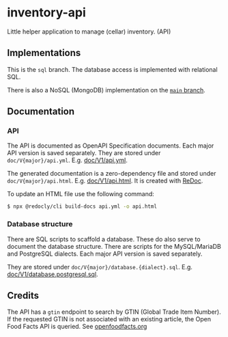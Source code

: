 # inventory-api
Little helper application to manage (cellar) inventory. (API)

## Implementations

This is the `sql` branch. The database access is implemented with relational SQL.  

There is also a NoSQL (MongoDB) implementation on the [`main` branch](https://github.com/rhorber/inventory-api/tree/main).


## Documentation

### API

The API is documented as OpenAPI Specification documents. Each major API version is saved separately.
They are stored under `doc/V{major}/api.yml`. E.g. [doc/V1/api.yml](./doc/V1/api.yml).

The generated documentation is a zero-dependency file and stored under `doc/V{major}/api.html`.
E.g. [doc/V1/api.html](./doc/V1/api.html). It is created with [ReDoc](https://github.com/Redocly/redoc).

To update an HTML file use the following command:

```bash
$ npx @redocly/cli build-docs api.yml -o api.html
```

### Database structure

There are SQL scripts to scaffold a database. These do also serve to document the database structure.
There are scripts for the MySQL/MariaDB and PostgreSQL dialects. Each major API version is saved separately.

They are stored under `doc/V{major}/database.{dialect}.sql`.
E.g. [doc/V1/database.postgresql.sql](./doc/V1/database.postgresql.sql).


## Credits

The API has a `gtin` endpoint to search by GTIN (Global Trade Item Number).
If the requested GTIN is not associated with an existing article,
the Open Food Facts API is queried. See [openfoodfacts.org](https://world.openfoodfacts.org/)
